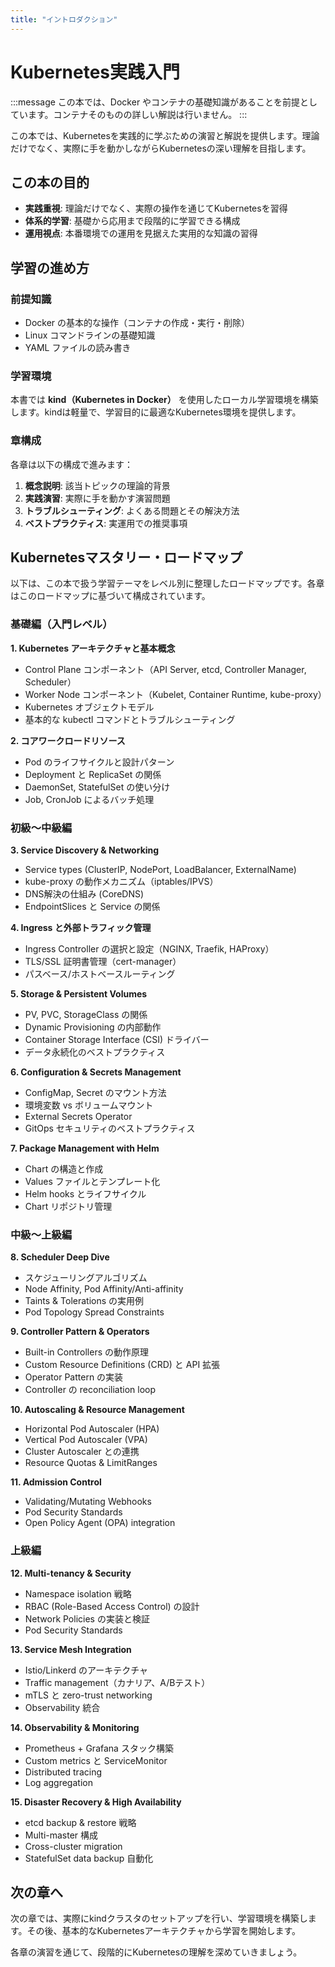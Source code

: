 ```yaml
---
title: "イントロダクション"
---
```


# Kubernetes実践入門

:::message
この本では、Docker やコンテナの基礎知識があることを前提としています。コンテナそのものの詳しい解説は行いません。
:::

この本では、Kubernetesを実践的に学ぶための演習と解説を提供します。理論だけでなく、実際に手を動かしながらKubernetesの深い理解を目指します。

## この本の目的

- **実践重視**: 理論だけでなく、実際の操作を通じてKubernetesを習得
- **体系的学習**: 基礎から応用まで段階的に学習できる構成
- **運用視点**: 本番環境での運用を見据えた実用的な知識の習得

## 学習の進め方

### 前提知識
- Docker の基本的な操作（コンテナの作成・実行・削除）
- Linux コマンドラインの基礎知識
- YAML ファイルの読み書き

### 学習環境
本書では **kind（Kubernetes in Docker）** を使用したローカル学習環境を構築します。kindは軽量で、学習目的に最適なKubernetes環境を提供します。

### 章構成

各章は以下の構成で進みます：

1. **概念説明**: 該当トピックの理論的背景
2. **実践演習**: 実際に手を動かす演習問題
3. **トラブルシューティング**: よくある問題とその解決方法
4. **ベストプラクティス**: 実運用での推奨事項

## Kubernetesマスタリー・ロードマップ

以下は、この本で扱う学習テーマをレベル別に整理したロードマップです。各章はこのロードマップに基づいて構成されています。

### 基礎編（入門レベル）

**1. Kubernetes アーキテクチャと基本概念**
- Control Plane コンポーネント（API Server, etcd, Controller Manager, Scheduler）
- Worker Node コンポーネント（Kubelet, Container Runtime, kube-proxy）
- Kubernetes オブジェクトモデル
- 基本的な kubectl コマンドとトラブルシューティング

**2. コアワークロードリソース**
- Pod のライフサイクルと設計パターン
- Deployment と ReplicaSet の関係
- DaemonSet, StatefulSet の使い分け
- Job, CronJob によるバッチ処理

### 初級～中級編

**3. Service Discovery & Networking**
- Service types (ClusterIP, NodePort, LoadBalancer, ExternalName)
- kube-proxy の動作メカニズム（iptables/IPVS）
- DNS解決の仕組み (CoreDNS)
- EndpointSlices と Service の関係

**4. Ingress と外部トラフィック管理**
- Ingress Controller の選択と設定（NGINX, Traefik, HAProxy）
- TLS/SSL 証明書管理（cert-manager）
- パスベース/ホストベースルーティング

**5. Storage & Persistent Volumes**
- PV, PVC, StorageClass の関係
- Dynamic Provisioning の内部動作
- Container Storage Interface (CSI) ドライバー
- データ永続化のベストプラクティス

**6. Configuration & Secrets Management**
- ConfigMap, Secret のマウント方法
- 環境変数 vs ボリュームマウント
- External Secrets Operator
- GitOps セキュリティのベストプラクティス

**7. Package Management with Helm**
- Chart の構造と作成
- Values ファイルとテンプレート化
- Helm hooks とライフサイクル
- Chart リポジトリ管理

### 中級～上級編

**8. Scheduler Deep Dive**
- スケジューリングアルゴリズム
- Node Affinity, Pod Affinity/Anti-affinity
- Taints & Tolerations の実用例
- Pod Topology Spread Constraints

**9. Controller Pattern & Operators**
- Built-in Controllers の動作原理
- Custom Resource Definitions (CRD) と API 拡張
- Operator Pattern の実装
- Controller の reconciliation loop

**10. Autoscaling & Resource Management**
- Horizontal Pod Autoscaler (HPA)
- Vertical Pod Autoscaler (VPA)
- Cluster Autoscaler との連携
- Resource Quotas & LimitRanges

**11. Admission Control**
- Validating/Mutating Webhooks
- Pod Security Standards
- Open Policy Agent (OPA) integration

### 上級編

**12. Multi-tenancy & Security**
- Namespace isolation 戦略
- RBAC (Role-Based Access Control) の設計
- Network Policies の実装と検証
- Pod Security Standards

**13. Service Mesh Integration**
- Istio/Linkerd のアーキテクチャ
- Traffic management（カナリア、A/Bテスト）
- mTLS と zero-trust networking
- Observability 統合

**14. Observability & Monitoring**
- Prometheus + Grafana スタック構築
- Custom metrics と ServiceMonitor
- Distributed tracing
- Log aggregation

**15. Disaster Recovery & High Availability**
- etcd backup & restore 戦略
- Multi-master 構成
- Cross-cluster migration
- StatefulSet data backup 自動化

## 次の章へ

次の章では、実際にkindクラスタのセットアップを行い、学習環境を構築します。その後、基本的なKubernetesアーキテクチャから学習を開始します。

各章の演習を通じて、段階的にKubernetesの理解を深めていきましょう。
